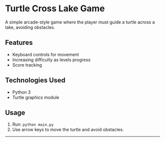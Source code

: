 # Turtle Cross Lake Game

A simple arcade-style game where the player must guide a turtle across a lake, avoiding obstacles.

## Features

- Keyboard controls for movement
- Increasing difficulty as levels progress
- Score tracking

## Technologies Used

- Python 3
- Turtle graphics module

## Usage

1. Run: `python main.py`
2. Use arrow keys to move the turtle and avoid obstacles.

---
